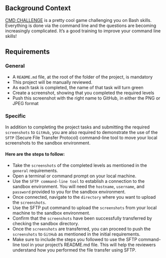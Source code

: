 ## Background Context
[CMD CHALLENGE](https://intranet.alxswe.com/rltoken/a83_NOBEtXgFr1Yqej0HYA) is a pretty cool game challenging you on Bash skills. Everything is done via the command line and the questions are becoming increasingly complicated. It’s a good training to improve your command line skills!

## Requirements
### General
- A `README.md` file, at the root of the folder of the project, is mandatory
- This project will be manually reviewed.
- As each task is completed, the name of that task will turn green
- Create a screenshot, showing that you completed the required levels
- Push this screenshot with the right name to GitHub, in either the PNG or JPEG format

### Specific
In addition to completing the project tasks and submitting the required `screenshots` to `GitHub`, you are also required to demonstrate the use of the `SFTP` (Secure File Transfer Protocol) command-line tool to move your local screenshots to the sandbox environment.

#### Here are the steps to follow:

- Take the `screenshots` of the completed levels as mentioned in the `general` requirements.
- Open a terminal or command prompt on your local machine.
- Use the `SFTP command-line tool` to establish a connection to the sandbox environment. You will need the `hostname`, `username`, and `password` provided to you for the sandbox environment.
- Once connected, navigate to the `directory` where you want to upload the `screenshots`.
- Use the SFTP put command to upload the `screenshots` from your local machine to the sandbox environment.
- Confirm that the `screenshots` have been successfully transferred by checking the sandbox directory.
- Once the `screenshots` are transferred, you can proceed to push the `screenshots` to `GitHub` as mentioned in the initial requirements.
- Make sure to include the steps you followed to use the SFTP command-line tool in your project’s README.md file. This will help the reviewers understand how you performed the file transfer using SFTP.